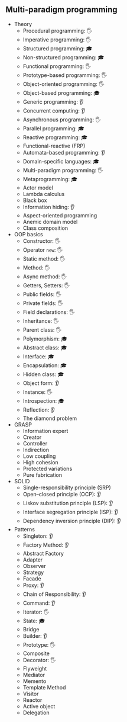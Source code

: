 ## Multi-paradigm programming

- Theory
  - Procedural programming: 🖐️
  - Imperative programming: 🖐️
  - Structured programming: 🎓
  - Non-structured programming: 🎓
  - Functional programming: 🖐️
  - Prototype-based programming: 🖐️
  - Object-oriented programming: 🖐️
  - Object-based programming: 🎓
  - Generic programming: 👂
  - Concurrent computing: 👂
  - Asynchronous programming: 🖐️
  - Parallel programming: 🎓
  - Reactive programming: 🎓
  - Functional-reactive (FRP)
  - Automata-based programming: 👂
  - Domain-specific languages: 🎓
  - Multi-paradigm programming: 🖐️
  - Metaprogramming: 🎓
  - Actor model
  - Lambda calculus
  - Black box
  - Information hiding: 👂
  - Aspect-oriented programming
  - Anemic domain model
  - Class composition
- OOP basics
  - Constructor: 🖐️
  - Operator `new`: 🖐️
  - Static method: 🖐️
  - Method: 🖐️
  - Async method: 🖐️
  - Getters, Setters: 🖐️
  - Public fields: 🖐️
  - Private fields: 🖐️
  - Field declarations: 🖐️
  - Inheritance: 🖐️
  - Parent class: 🖐️
  - Polymorphism: 🎓
  - Abstract class: 🎓
  - Interface: 🎓
  - Encapsulation: 🎓
  - Hidden class: 🎓
  - Object form: 👂
  - Instance: 🖐️
  - Introspection: 🎓
  - Reflection: 👂
  - The diamond problem
- GRASP
  - Information expert
  - Creator
  - Controller
  - Indirection
  - Low coupling
  - High cohesion
  - Protected variations
  - Pure fabrication
- SOLID
  - Single-responsibility principle (SRP)
  - Open–closed principle (OCP): 👂
  - Liskov substitution principle (LSP): 👂
  - Interface segregation principle (ISP): 👂
  - Dependency inversion principle (DIP): 👂
- Patterns
  - Singleton: 👂
  - Factory Method: 👂
  - Abstract Factory
  - Adapter
  - Observer
  - Strategy
  - Facade
  - Proxy: 👂
  - Chain of Responsibility: 👂
  - Command: 👂
  - Iterator: 🖐️
  - State: 🎓
  - Bridge
  - Builder: 👂
  - Prototype: 🖐️
  - Composite
  - Decorator: 🖐️
  - Flyweight
  - Mediator
  - Memento
  - Template Method
  - Visitor
  - Reactor
  - Active object
  - Delegation
